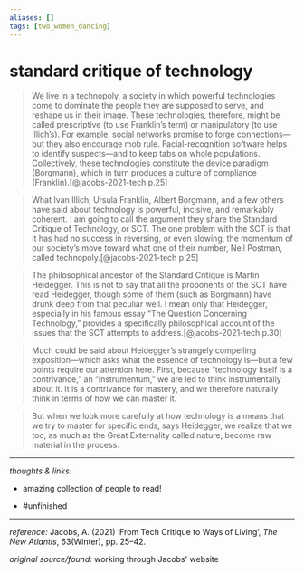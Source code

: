 ```yaml
---
aliases: []
tags: [two_women_dancing]
---
```


# standard critique of technology

>We live in a technopoly, a society in which powerful technologies come to dominate the people they are supposed to serve, and reshape us in their image. These technologies, therefore, might be called prescriptive (to use Franklin’s term) or manipulatory (to use Illich’s). For example, social networks promise to forge connections—but they also encourage mob rule. Facial-recognition software helps to identify suspects—and to keep tabs on whole populations. Collectively, these technologies constitute the device paradigm (Borgmann), which in turn produces a culture of compliance (Franklin).[@jacobs-2021-tech p.25]

>What Ivan Illich, Ursula Franklin, Albert Borgmann, and a few others have said about technology is powerful, incisive, and remarkably coherent. I am going to call the argument they share the Standard Critique of Technology, or SCT. The one problem with the SCT is that it has had no success in reversing, or even slowing, the momentum of our society’s move toward what one of their number, Neil Postman, called technopoly.[@jacobs-2021-tech p.25]

>The philosophical ancestor of the Standard Critique is Martin Heidegger. This is not to say that all the proponents of the SCT have read Heidegger, though some of them (such as Borgmann) have drunk deep from that peculiar well. I mean only that Heidegger, especially in his famous essay “The Question Concerning Technology,” provides a specifically philosophical account of the issues that the SCT attempts to address.[@jacobs-2021-tech p.30]

>Much could be said about Heidegger’s strangely compelling exposition—which asks what the essence of technology is—but a few points require our attention here. First, because “technology itself is a contrivance,” an “instrumentum,” we are led to think instrumentally about it. It is a contrivance for mastery, and we therefore naturally think in terms of how we can master it.

>But when we look more carefully at how technology is a means that we try to master for specific ends, says Heidegger, we realize that we too, as much as the Great Externality called nature, become raw material in the process.


---

_thoughts & links:_

- amazing collection of people to read!


- #unfinished 

---

_reference:_ Jacobs, A. (2021) ‘From Tech Critique to Ways of Living’, _The New Atlantis_, 63(Winter), pp. 25–42.

_original source/found:_ working through Jacobs' website